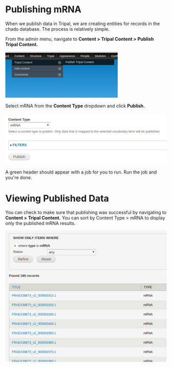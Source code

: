 # Publishing mRNA

When we publish data in Tripal, we are creating entities for records in the chado database. The process is relatively simple.

From the admin menu, navigate to **Content > Tripal Content > Publish Tripal Content.**

![](img/publish/pubdoc_1.png)

Select mRNA from the **Content Type** dropdown and click **Publish.**

![](img/publish/pubdoc_2.png)

A green header should appear with a job for you to run. Run the job and you're done.

# Viewing Published Data

You can check to make sure that publishing was successful by navigating to **Content > Tripal Content.** You can sort by Content Type > mRNA to display only the published mRNA results.

![](img/publish/pubdoc_3.png)
